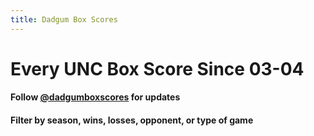```yaml
---
title: Dadgum Box Scores
---
```


# Every UNC Box Score Since 03-04

#### Follow [@dadgumboxscores](https://twitter.com/dadgumboxscores) for updates

#### Filter by season, wins, losses, opponent, or type of game



